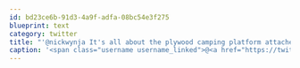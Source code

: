 ```yaml
---
id: bd23ce6b-91d3-4a9f-adfa-08bc54e3f275
blueprint: text
category: twitter
title: "'@nickwynja It's all about the plywood camping platform attached to the roofrack. Penthouse baby."
caption: '<span class="username username_linked">@<a href="https://twitter.com/nickwynja" title="Nick Wynja">nickwynja</a></span> It''s all about the plywood camping platform attached to the roofrack. Penthouse baby.'
---
```

